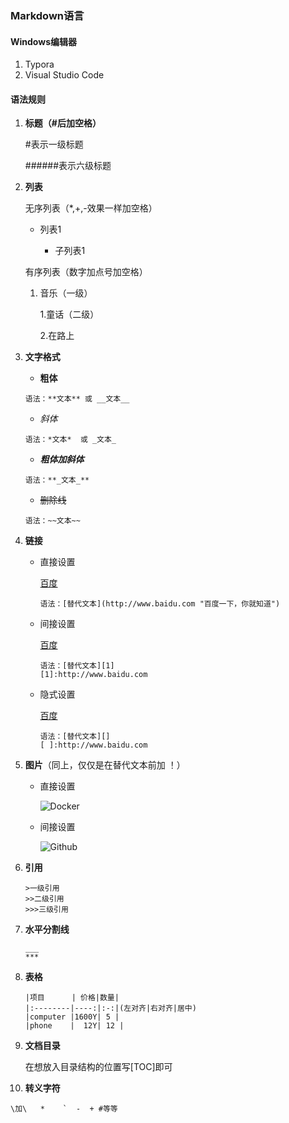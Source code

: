 ### Markdown语言

#### Windows编辑器

1. Typora
2. Visual Studio Code

#### 语法规则

1. **标题（#后加空格）**

   #表示一级标题

   ######表示六级标题

2. **列表**

   无序列表（*,+,-效果一样加空格）

   * 列表1

     * 子列表1

   有序列表（数字加点号加空格）

   1. 音乐（一级）

      1.童话（二级）

      2.在路上

3. **文字格式**

   * **粗体**

   ```
   语法：**文本** 或 __文本__
   ```

   + *斜体*

   ```
   语法：*文本*  或 _文本_
   ```

   + **_粗体加斜体_**

   ```
   语法：**_文本_**
   ```

   + ~~删除线~~

   ```
   语法：~~文本~~
   ```

4. **链接**

   - 直接设置

     [百度](http://www.baidu.com "百度一下，你就知道")

     ```
     语法：[替代文本](http://www.baidu.com "百度一下，你就知道")
     ```

   - 间接设置

     [百度][1]

     [1]:http://www.baidu.com "百度一下，你就知道"

     ```
     语法：[替代文本][1]
     [1]:http://www.baidu.com
     ```

   - 隐式设置

     [百度][]

     [百度]:http://www.baidu.com

     ```
     语法：[替代文本][]
     [ ]:http://www.baidu.com
     ```

5. **图片**（同上，仅仅是在替代文本前加 ！）

   - 直接设置

     ![Docker](https://github.com/zw-qiu/Bioinformatics-Study-Course-Note/blob/master/docker.PNG)

   - 间接设置

     ![Github][2]

     [2]: https://github.com/zw-qiu/Bioinformatics-Study-Course-Note/blob/master/github%20desktop.PNG

6. **引用**

   ```
   >一级引用
   >>二级引用
   >>>三级引用
   ```

7. **水平分割线**

   ```
   ___
   ***
   ```

8. **表格**

   ```
   |项目      | 价格|数量|
   |:--------|----:|:-:|(左对齐|右对齐|居中)
   |computer |1600Y| 5 |
   |phone    |  12Y| 12 |
   ```

9. **文档目录**

   在想放入目录结构的位置写[TOC]即可

10. **转义字符**

```
\加\   *    `  -  + #等等
```

